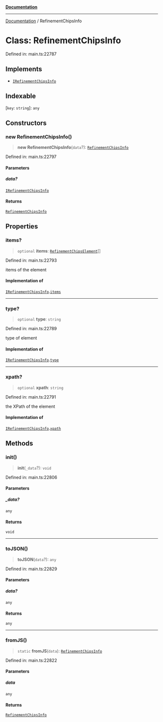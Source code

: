 [**Documentation**](../README.md)

***

[Documentation](../README.md) / RefinementChipsInfo

# Class: RefinementChipsInfo

Defined in: main.ts:22787

## Implements

- [`IRefinementChipsInfo`](../interfaces/IRefinementChipsInfo.md)

## Indexable

\[`key`: `string`\]: `any`

## Constructors

### new RefinementChipsInfo()

> **new RefinementChipsInfo**(`data`?): [`RefinementChipsInfo`](RefinementChipsInfo.md)

Defined in: main.ts:22797

#### Parameters

##### data?

[`IRefinementChipsInfo`](../interfaces/IRefinementChipsInfo.md)

#### Returns

[`RefinementChipsInfo`](RefinementChipsInfo.md)

## Properties

### items?

> `optional` **items**: [`RefinementChipsElement`](RefinementChipsElement.md)[]

Defined in: main.ts:22793

items of the element

#### Implementation of

[`IRefinementChipsInfo`](../interfaces/IRefinementChipsInfo.md).[`items`](../interfaces/IRefinementChipsInfo.md#items)

***

### type?

> `optional` **type**: `string`

Defined in: main.ts:22789

type of element

#### Implementation of

[`IRefinementChipsInfo`](../interfaces/IRefinementChipsInfo.md).[`type`](../interfaces/IRefinementChipsInfo.md#type)

***

### xpath?

> `optional` **xpath**: `string`

Defined in: main.ts:22791

the XPath of the element

#### Implementation of

[`IRefinementChipsInfo`](../interfaces/IRefinementChipsInfo.md).[`xpath`](../interfaces/IRefinementChipsInfo.md#xpath)

## Methods

### init()

> **init**(`_data`?): `void`

Defined in: main.ts:22806

#### Parameters

##### \_data?

`any`

#### Returns

`void`

***

### toJSON()

> **toJSON**(`data`?): `any`

Defined in: main.ts:22829

#### Parameters

##### data?

`any`

#### Returns

`any`

***

### fromJS()

> `static` **fromJS**(`data`): [`RefinementChipsInfo`](RefinementChipsInfo.md)

Defined in: main.ts:22822

#### Parameters

##### data

`any`

#### Returns

[`RefinementChipsInfo`](RefinementChipsInfo.md)
